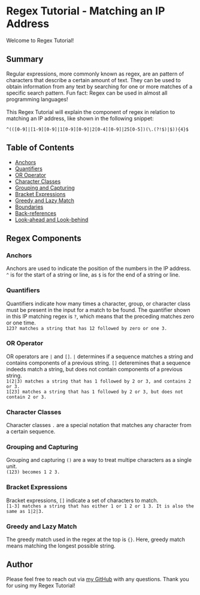 # Regex Tutorial - Matching an IP Address

Welcome to Regex Tutorial!

## Summary

Regular expressions, more commonly known as regex, are an pattern of characters that describe a certain amount of text. They can be used to obtain information from any text by searching for one or more matches of a specific search pattern. Fun fact: Regex can be used in almost all programming languages!
</br>
</br>
This Regex Tutorial will explain the component of regex in relation to matching an IP address, like shown in the following snippet:

```
^(([0-9]|[1-9][0-9]|1[0-9][0-9]|2[0-4][0-9]|25[0-5])(\.(?!$)|$)){4}$
```

## Table of Contents

- [Anchors](#anchors)
- [Quantifiers](#quantifiers)
- [OR Operator](#or-operator)
- [Character Classes](#character-classes)
- [Grouping and Capturing](#grouping-and-capturing)
- [Bracket Expressions](#bracket-expressions)
- [Greedy and Lazy Match](#greedy-and-lazy-match)
- [Boundaries](#boundaries)
- [Back-references](#back-references)
- [Look-ahead and Look-behind](#look-ahead-and-look-behind)

## Regex Components

### Anchors

Anchors are used to indicate the position of the numbers in the IP address. `^` is for the start of a string or line, as `$` is for the end of a string or line.

### Quantifiers

Quantifiers indicate how many times a character, group, or character class must be present in the input for a match to be found. The quantifier shown in this IP matching regex is `?`, which means that the preceding matches zero or one time.
<br/>
`123? matches a string that has 12 followed by zero or one 3.`

### OR Operator

OR operators are `|` and `[]`. `|` determines if a sequence matches a string and contains components of a previous string. `[]` deteremines that a sequence indeeds match a string, but does not contain components of a previous string.
</br>
`1(2|3) matches a string that has 1 followed by 2 or 3, and contains 2 or 3.`
</br>
`1[23] matches a string that has 1 followed by 2 or 3, but does not contain 2 or 3.`

### Character Classes

Character classes `.` are a special notation that matches any character from a certain sequence.

### Grouping and Capturing

Grouping and capturing `()` are a way to treat multipe characters as a single unit.
</br>
`(123) becomes 1 2 3.`

### Bracket Expressions

Bracket expressions, `[]` indicate a set of characters to match.
</br>
`[1-3] matches a string that has either 1 or 1 2 or 1 3. It is also the same as 1|2|3.`

### Greedy and Lazy Match

The greedy match used in the regex at the top is `{}`. Here, greedy match means matching the longest possible string.

## Author

Please feel free to reach out via [my GitHub](https://github.com/sariyarawaekklang) with any questions. Thank you for using my Regex Tutorial!
